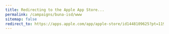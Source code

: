 ```yaml
---
title: Redirecting to the Apple App Store...
permalink: /campaigns/buna-isd/www
sitemap: false
redirect_to: https://apps.apple.com/app/apple-store/id1448109625?pt=119545720&ct=Buna%20ISD&mt=8
---
```

